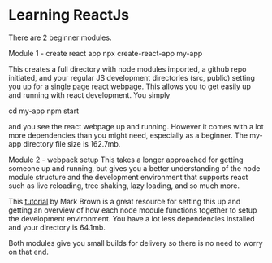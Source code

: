 # Learning ReactJs

There are 2 beginner modules.

Module 1 - create react app
npx create-react-app my-app

This creates a full directory with node modules imported, a github repo initiated, and your regular JS development directories (src, public) setting you up for a single page react webpage. This allows you to get easily up and running with react development. You simply

cd my-app
npm start

and you see the react webpage up and running. However it comes with a lot more dependencies than you might need, especially as a beginner. The my-app directory file size is 162.7mb.

Module 2 - webpack setup
This takes a longer approached for getting someone up and running, but gives you a better understanding of the node module structure and the development environment that supports react such as live reloading, tree shaking, lazy loading, and so much more.

This [tutorial](https://www.sitepoint.com/beginners-guide-webpack-module-bundling/) by Mark Brown is a great resource for setting this up and getting an overview of how each node module functions together to setup the development environment. You have a lot less dependencies installed and your directory is 64.1mb.

Both modules give you small builds for delivery so there is no need to worry on that end.
